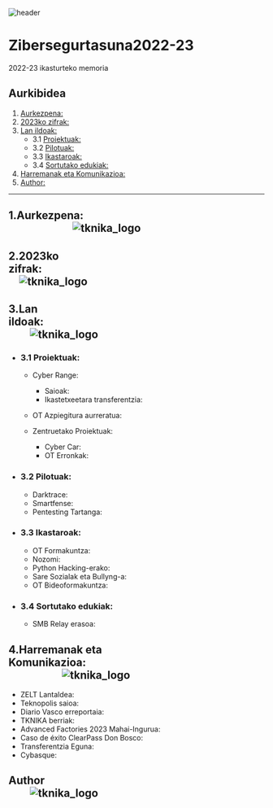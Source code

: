![header](https://github.com/getxeberriaur/Zibersegurtasuna2022-23/assets/98767823/d472f574-a500-4fd1-bf89-15f1c592fd84)
# Zibersegurtasuna2022-23
2022-23 ikasturteko memoria


## Aurkibidea

1. [Aurkezpena:](#1aurkezpena)
2. [2023ko zifrak:](#22023ko-zifrak)
3. [Lan ildoak:](#3lan-ildoak)
   - 3.1 [Proiektuak:](#31-proiektuak)
   - 3.2 [Pilotuak:](#32-pilotuak)
   - 3.3 [Ikastaroak:](#33-ikastaroak)
   - 3.4 [Sortutako edukiak:](#34-sortutako-edukiak)
4. [Harremanak eta Komunikazioa:](#4harremanak-eta-komunikazioa)
5. [Author:](#author)
---------------------------------------------------------------------------------------------------------------------------------------------
## 1.Aurkezpena:&emsp;&emsp;&emsp;&emsp;&emsp;&emsp;&emsp;&emsp;&emsp;&emsp;&emsp;&emsp;&emsp;&emsp;&emsp;&emsp;&emsp;&emsp;&emsp;&emsp;&emsp;&emsp;![tknika_logo](https://github.com/getxeberriaur/Zibersegurtasuna2022-23/assets/98767823/c91f35c1-9776-40fe-8fed-c8d4171250dc)




## 2.2023ko zifrak:&emsp;&emsp;&emsp;&emsp;&emsp;&emsp;&emsp;&emsp;&emsp;&emsp;&emsp;&emsp;&emsp;&emsp;&emsp;&emsp;&emsp;&emsp;&emsp;&emsp;&emsp;![tknika_logo](https://github.com/getxeberriaur/Zibersegurtasuna2022-23/assets/98767823/c91f35c1-9776-40fe-8fed-c8d4171250dc)




## 3.Lan ildoak:&emsp;&emsp;&emsp;&emsp;&emsp;&emsp;&emsp;&emsp;&emsp;&emsp;&emsp;&emsp;&emsp;&emsp;&emsp;&emsp;&emsp;&emsp;&emsp;&emsp;&emsp;&emsp;![tknika_logo](https://github.com/getxeberriaur/Zibersegurtasuna2022-23/assets/98767823/c91f35c1-9776-40fe-8fed-c8d4171250dc)
  - ### 3.1 Proiektuak:
     - Cyber Range:
       - Saioak:
       - Ikastetxeetara transferentzia: 
     - OT Azpiegitura aurreratua:
       
     - Zentruetako Proiektuak:
       - Cyber Car:
       - OT Erronkak:
  
  
  - ### 3.2 Pilotuak:
    - Darktrace:
    - Smartfense:
    - Pentesting Tartanga:
  
  - ### 3.3 Ikastaroak:
    - OT Formakuntza:
    - Nozomi:
    - Python Hacking-erako:
    - Sare Sozialak eta Bullyng-a:
    - OT Bideoformakuntza:
  
  - ### 3.4 Sortutako edukiak:
    - SMB Relay erasoa:


## 4.Harremanak eta Komunikazioa:&emsp;&emsp;&emsp;&emsp;&emsp;&emsp;&emsp;&emsp;&emsp;&emsp;&emsp;&emsp;&emsp;&emsp;&emsp;&emsp;&emsp;&emsp;&emsp;&emsp;&emsp;![tknika_logo](https://github.com/getxeberriaur/Zibersegurtasuna2022-23/assets/98767823/c91f35c1-9776-40fe-8fed-c8d4171250dc)
   - ZELT Lantaldea:
   - Teknopolis saioa:
   - Diario Vasco erreportaia:
   - TKNIKA berriak:
   - Advanced Factories 2023 Mahai-Ingurua:
   - Caso de éxito ClearPass Don Bosco:
   - Transferentzia Eguna:
   - Cybasque:




## Author&emsp;&emsp;&emsp;&emsp;&emsp;&emsp;&emsp;&emsp;&emsp;&emsp;&emsp;&emsp;&emsp;&emsp;&emsp;&emsp;&emsp;&emsp;&emsp;&emsp;&emsp;&emsp;![tknika_logo](https://github.com/getxeberriaur/Zibersegurtasuna2022-23/assets/98767823/c91f35c1-9776-40fe-8fed-c8d4171250dc)


